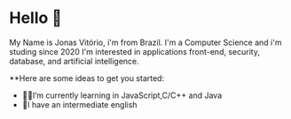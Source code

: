 # Hello 🤙

My Name is Jonas Vitório, i'm from Brazil.
I'm a Computer Science and i'm studing since 2020
I'm interested in applications front-end, security,
database, and artificial intelligence.

**Here are some ideas to get you started:


 - 👨‍💻I’m currently learning in JavaScript,C/C++ and Java
 - 💬I have an intermediate english 


